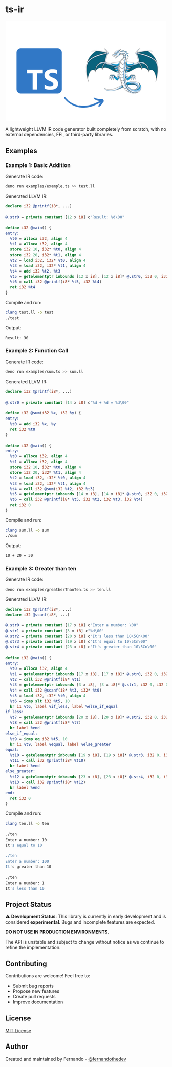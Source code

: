 # ts-ir

<p align="center">
  <img src="assets/img.png" width="500" alt="ts-ir logo"/>
</p>

A lightweight LLVM IR code generator built completely from scratch, with no external dependencies, FFI, or third-party libraries.

## Examples

### Example 1: Basic Addition

Generate IR code:

```bash
deno run examples/example.ts >> test.ll
```

Generated LLVM IR:

```llvm
declare i32 @printf(i8*, ...)

@.str0 = private constant [12 x i8] c"Result: %d\00"

define i32 @main() {
entry:
  %t0 = alloca i32, align 4
  %t1 = alloca i32, align 4
  store i32 10, i32* %t0, align 4
  store i32 20, i32* %t1, align 4
  %t2 = load i32, i32* %t0, align 4
  %t3 = load i32, i32* %t1, align 4
  %t4 = add i32 %t2, %t3
  %t5 = getelementptr inbounds [12 x i8], [12 x i8]* @.str0, i32 0, i32 0
  %t6 = call i32 @printf(i8* %t5, i32 %t4)
  ret i32 %t4
}
```

Compile and run:

```bash
clang test.ll -o test
./test
```

Output:

```
Result: 30
```

### Example 2: Function Call

Generate IR code:

```bash
deno run examples/sum.ts >> sum.ll
```

Generated LLVM IR:

```llvm
declare i32 @printf(i8*, ...)

@.str0 = private constant [14 x i8] c"%d + %d = %d\00"

define i32 @sum(i32 %x, i32 %y) {
entry:
  %t0 = add i32 %x, %y
  ret i32 %t0
}

define i32 @main() {
entry:
  %t0 = alloca i32, align 4
  %t1 = alloca i32, align 4
  store i32 10, i32* %t0, align 4
  store i32 20, i32* %t1, align 4
  %t2 = load i32, i32* %t0, align 4
  %t3 = load i32, i32* %t1, align 4
  %t4 = call i32 @sum(i32 %t2, i32 %t3)
  %t5 = getelementptr inbounds [14 x i8], [14 x i8]* @.str0, i32 0, i32 0
  %t6 = call i32 @printf(i8* %t5, i32 %t2, i32 %t3, i32 %t4)
  ret i32 0
}
```

Compile and run:

```bash
clang sum.ll -o sum
./sum
```

Output:

```
10 + 20 = 30
```

### Example 3: Greater than ten

Generate IR code:

```bash
deno run examples/greatherThanTen.ts >> ten.ll
```

Generated LLVM IR:

```llvm
declare i32 @printf(i8*, ...)
declare i32 @scanf(i8*, ...)

@.str0 = private constant [17 x i8] c"Enter a number: \00"
@.str1 = private constant [3 x i8] c"%d\00"
@.str2 = private constant [20 x i8] c"It's less than 10\5Cn\00"
@.str3 = private constant [19 x i8] c"It's equal to 10\5Cn\00"
@.str4 = private constant [23 x i8] c"It's greater than 10\5Cn\00"

define i32 @main() {
entry:
  %t0 = alloca i32, align 4
  %t1 = getelementptr inbounds [17 x i8], [17 x i8]* @.str0, i32 0, i32 0
  %t2 = call i32 @printf(i8* %t1)
  %t3 = getelementptr inbounds [3 x i8], [3 x i8]* @.str1, i32 0, i32 0
  %t4 = call i32 @scanf(i8* %t3, i32* %t0)
  %t5 = load i32, i32* %t0, align 4
  %t6 = icmp slt i32 %t5, 10
  br i1 %t6, label %if_less, label %else_if_equal
if_less:
  %t7 = getelementptr inbounds [20 x i8], [20 x i8]* @.str2, i32 0, i32 0
  %t8 = call i32 @printf(i8* %t7)
  br label %end
else_if_equal:
  %t9 = icmp eq i32 %t5, 10
  br i1 %t9, label %equal, label %else_greater
equal:
  %t10 = getelementptr inbounds [19 x i8], [19 x i8]* @.str3, i32 0, i32 0
  %t11 = call i32 @printf(i8* %t10)
  br label %end
else_greater:
  %t12 = getelementptr inbounds [23 x i8], [23 x i8]* @.str4, i32 0, i32 0
  %t13 = call i32 @printf(i8* %t12)
  br label %end
end:
  ret i32 0
}
```

Compile and run:

```bash
clang ten.ll -o ten

./ten
Enter a number: 10
It's equal to 10

./ten
Enter a number: 100
It's greater than 10

./ten
Enter a number: 1
It's less than 10
```

## Project Status

⚠️ **Development Status**: This library is currently in early development and is considered **experimental**. Bugs and incomplete features are expected.

**DO NOT USE IN PRODUCTION ENVIRONMENTS.**

The API is unstable and subject to change without notice as we continue to refine the implementation.

## Contributing

Contributions are welcome! Feel free to:
- Submit bug reports
- Propose new features
- Create pull requests
- Improve documentation

## License

[MIT License](LICENSE)

## Author

Created and maintained by Fernando - [@fernandothedev](https://github.com/fernandothedev)
